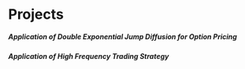 # Projects
##### Application of Double Exponential Jump Diffusion for Option Pricing
##### Application of High Frequency Trading Strategy
